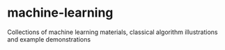 # machine-learning
Collections of machine learning materials, classical algorithm illustrations and example demonstrations
